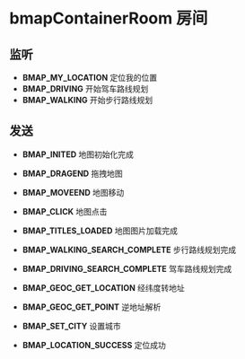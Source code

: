 # **bmapContainerRoom** 房间

## 监听

- **BMAP_MY_LOCATION** 定位我的位置
- **BMAP_DRIVING** 开始驾车路线规划
- **BMAP_WALKING** 开始步行路线规划

## 发送
- **BMAP_INITED** 地图初始化完成
- **BMAP_DRAGEND** 拖拽地图
- **BMAP_MOVEEND** 地图移动
- **BMAP_CLICK** 地图点击

- **BMAP_TITLES_LOADED** 地图图片加载完成
- **BMAP_WALKING_SEARCH_COMPLETE** 步行路线规划完成
- **BMAP_DRIVING_SEARCH_COMPLETE** 驾车路线规划完成

- **BMAP_GEOC_GET_LOCATION** 经纬度转地址
- **BMAP_GEOC_GET_POINT** 逆地址解析
- **BMAP_SET_CITY** 设置城市
- **BMAP_LOCATION_SUCCESS** 定位成功